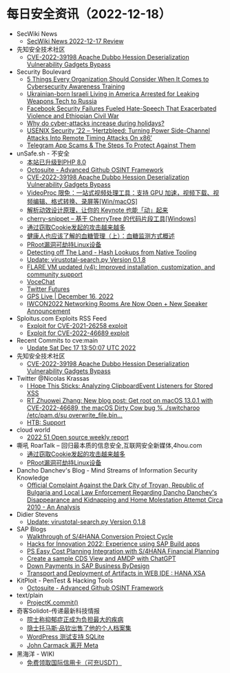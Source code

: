 # 每日安全资讯（2022-12-18）

- SecWiki News
  - [SecWiki News 2022-12-17 Review](http://www.sec-wiki.com/?2022-12-17)
- 先知安全技术社区
  - [CVE-2022-39198 Apache Dubbo Hession Deserialization Vulnerability Gadgets Bypass](https://xz.aliyun.com/t/11961)
- Security Boulevard
  - [5 Things Every Organization Should Consider When It Comes to Cybersecurity Awareness Training](https://securityboulevard.com/2022/12/5-things-every-organization-should-consider-when-it-comes-to-cybersecurity-awareness-training/)
  - [Ukrainian-born Israeli Living in America Arrested for Leaking Weapons Tech to Russia](https://securityboulevard.com/2022/12/ukrainian-born-israeli-living-in-america-arrested-for-leaking-weapons-tech-to-russia/)
  - [Facebook Security Failures Fueled Hate-Speech That Exacerbated Violence and Ethiopian Civil War](https://securityboulevard.com/2022/12/facebook-security-failures-fueled-hate-speech-that-exacerbated-violence-and-ethiopian-civil-war/)
  - [Why do cyber-attacks increase during holidays?](https://securityboulevard.com/2022/12/why-do-cyber-attacks-increase-during-holidays/)
  - [USENIX Security ’22 – ‘Hertzbleed: Turning Power Side-Channel Attacks Into Remote Timing Attacks On x86’](https://securityboulevard.com/2022/12/usenix-security-22-hertzbleed-turning-power-side-channel-attacks-into-remote-timing-attacks-on-x86/)
  - [Telegram App Scams & The Steps To Protect Against Them](https://securityboulevard.com/2022/12/telegram-app-scams-the-steps-to-protect-against-them/)
- unSafe.sh - 不安全
  - [本站已升级到PHP 8.0](https://buaq.net/go-140416.html)
  - [Octosuite - Advanced Github OSINT Framework](https://buaq.net/go-140410.html)
  - [CVE-2022-39198 Apache Dubbo Hession Deserialization Vulnerability Gadgets Bypass](https://buaq.net/go-140408.html)
  - [VideoProc 限免：一站式视频处理工具：支持 GPU 加速，视频下载、视频编辑、格式转换、录屏等[Win/macOS]](https://buaq.net/go-140403.html)
  - [解析动效设计原理，让你的 Keynote 也能「动」起来](https://buaq.net/go-140407.html)
  - [cherry-snippet – 基于 CherryTree 的代码片段工具[Windows]](https://buaq.net/go-140394.html)
  - [通过窃取Cookie发起的攻击越来越多](https://buaq.net/go-140383.html)
  - [健康人也应该了解的血糖管理（上）：血糖监测方式概述](https://buaq.net/go-140389.html)
  - [PRoot漏洞可劫持Linux设备](https://buaq.net/go-140384.html)
  - [Detecting off The Land - Hash Lookups from Native Tooling](https://buaq.net/go-140438.html)
  - [Update: virustotal-search.py Version 0.1.8](https://buaq.net/go-140346.html)
  - [FLARE VM updated (v4): Improved installation, customization, and community support](https://buaq.net/go-140343.html)
  - [VoceChat](https://buaq.net/go-140341.html)
  - [Twitter Futures](https://buaq.net/go-140435.html)
  - [GPS Live | December 16, 2022](https://buaq.net/go-140340.html)
  - [IWCON2022 Networking Rooms Are Now Open + New Speaker Announcement](https://buaq.net/go-140339.html)
- Sploitus.com Exploits RSS Feed
  - [Exploit for CVE-2021-26258 exploit](https://sploitus.com/exploit?id=543340A5-A439-5EEB-ACB9-BAE329831DFA&utm_source=rss&utm_medium=rss)
  - [Exploit for CVE-2022-46689 exploit](https://sploitus.com/exploit?id=DF2BD05F-C39C-5C4C-B4F3-C8056CAB2D1B&utm_source=rss&utm_medium=rss)
- Recent Commits to cve:main
  - [Update Sat Dec 17 13:50:07 UTC 2022](https://github.com/trickest/cve/commit/91c89836a71465215abf129be5fe65b7ff17ff06)
- 先知安全技术社区
  - [CVE-2022-39198 Apache Dubbo Hession Deserialization Vulnerability Gadgets Bypass](https://xz.aliyun.com/t/11961)
- Twitter @Nicolas Krassas
  - [I Hope This Sticks: Analyzing ClipboardEvent Listeners for Stored XSS](https://twitter.com/Dinosn/status/1604215829150990336)
  - [RT Zhuowei Zhang: New blog post: Get root on macOS 13.0.1 with CVE-2022-46689, the macOS Dirty Cow bug % ./switcharoo /etc/pam.d/su overwrite_file.bin...](https://twitter.com/zhuowei/status/1604162670319796224)
  - [HTB: Support](https://twitter.com/Dinosn/status/1604136531446607872)
- cloud world
  - [2022 51 Open source weekly report](https://cloudsjhan.github.io/2022/12/17/2022-51-Open-source-weekly-report/)
- 嘶吼 RoarTalk – 回归最本质的信息安全,互联网安全新媒体,4hou.com
  - [通过窃取Cookie发起的攻击越来越多](https://www.4hou.com/posts/QLKl)
  - [PRoot漏洞可劫持Linux设备](https://www.4hou.com/posts/l6w1)
- Dancho Danchev's Blog - Mind Streams of Information Security Knowledge
  - [Official Complaint Against the Dark City of Troyan, Republic of Bulgaria and Local Law Enforcement Regarding Dancho Danchev's Disappearance and Kidnapping and Home Molestation Attempt Circa 2010 - An Analysis](https://ddanchev.blogspot.com/2022/12/official-complaint-against-dark-city-of.html)
- Didier Stevens
  - [Update: virustotal-search.py Version 0.1.8](https://blog.didierstevens.com/2022/12/17/update-virustotal-search-py-version-0-1-8/)
- SAP Blogs
  - [Walkthrough of S/4HANA Conversion Project Cycle](https://blogs.sap.com/2022/12/17/walkthrough-of-s-4hana-conversion-project-cycle/)
  - [Hacks for Innovation 2022: Experience using SAP Build apps](https://blogs.sap.com/2022/12/17/hacks-for-innovation-2022-experience-using-sap-build-apps/)
  - [PS Easy Cost Planning Integration with S/4HANA Financial Planning](https://blogs.sap.com/2022/12/17/ps-easy-cost-planning-integration-with-s-4hana-financial-planning/)
  - [Create a sample CDS View and AMDP with ChatGPT](https://blogs.sap.com/2022/12/17/create-a-sample-cds-view-and-amdp-with-chatgpt/)
  - [Down Payments in SAP Business ByDesign](https://blogs.sap.com/2022/12/17/down-payments-in-sap-business-bydesign/)
  - [Transport and Deployment of Artifacts in WEB IDE : HANA XSA](https://blogs.sap.com/2022/12/17/transport-and-deployment-of-artifacts-in-web-ide-hana-xsa/)
- KitPloit - PenTest & Hacking Tools
  - [Octosuite - Advanced Github OSINT Framework](http://www.kitploit.com/2022/12/octosuite-advanced-github-osint.html)
- text/plain
  - [ProjectK.commit()](https://textslashplain.com/2022/12/17/projectk-commit/)
- 奇客Solidot–传递最新科技情报
  - [院士称抑郁症正成为负担最大的疾病](https://www.solidot.org/story?sid=73682)
  - [隐士托马斯·品钦出售了他的个人档案集](https://www.solidot.org/story?sid=73681)
  - [WordPress 测试支持 SQLite](https://www.solidot.org/story?sid=73680)
  - [John Carmack 离开 Meta](https://www.solidot.org/story?sid=73679)
- 黑海洋 - WIKI
  - [免费领取国际信用卡（可充USDT）](https://blog.upx8.com/3087)
